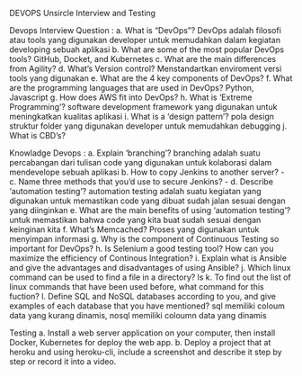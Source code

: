 DEVOPS Unsircle Interview and Testing

Devops Interview Question :
a. What is “DevOps”? DevOps adalah filosofi atau tools yang digunakan developer untuk memudahkan dalam kegiatan developing sebuah aplikasi
b. What are some of the most popular DevOps tools? GitHub, Docket, and Kubernetes
c. What are the main differences from Agility?
d. What’s Version control? Menstandartkan enviroment versi tools yang digunakan
e. What are the 4 key components of DevOps? 
f. What are the programming languages that are used in DevOps? Python, Javascript
g. How does AWS fit into DevOps?
h. What is ‘Extreme Programming’? software development framework yang digunakan untuk meningkatkan kualitas aplikasi 
i. What is a ‘design pattern’? pola design struktur folder yang digunakan developer untuk memudahkan debugging
j. What is CBD’s?

Knowladge Devops :
a. Explain ‘branching’?  branching adalah suatu percabangan dari tulisan code yang digunakan untuk kolaborasi dalam mendevelope sebuah aplikasi 
b. How to copy Jenkins to another server? -
c. Name three methods that you’d use to secure Jenkins? -
d. Describe ‘automation testing’? automation testing adalah suatu kegiatan yang digunakan untuk memastikan code yang dibuat sudah jalan sesuai dengan yang diinginkan
e. What are the main benefits of using ‘automation testing’? untuk memastikan bahwa code yang kita buat sudah sesuai dengan keinginan kita
f. What’s Memcached? Proses yang digunakan untuk menyimpan informasi
g. Why is the component of Continuous Testing so important for DevOps?
h. Is Selenium a good testing tool? How can you maximize the efficiency of Continous
Integration?
i. Explain what is Ansible and give the advantages and disadvantages of using Ansible?
j. Which linux command can be used to find a file in a directory? ls
k. To find out the list of linux commands that have been used before, what command for
this fuction?
l. Define SQL and NoSQL databases according to you, and give examples of each database
that you have mentioned? sql memiliki coloum data yang kurang dinamis, nosql memiliki coloumn data yang dinamis

Testing
a. Install a web server application on your computer, then install Docker, Kubernetes for
deploy the web app.
b. Deploy a project that at heroku and using heroku-cli, include a screenshot and describe
it step by step or record it into a video. 
